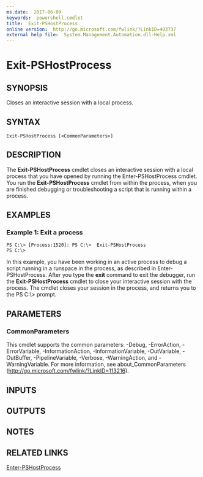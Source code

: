 ```yaml
---
ms.date:  2017-06-09
keywords:  powershell,cmdlet
title:  Exit-PSHostProcess
online version:  http://go.microsoft.com/fwlink/?LinkID=403737
external help file:  System.Management.Automation.dll-Help.xml
---
```


# Exit-PSHostProcess

## SYNOPSIS
Closes an interactive session with a local process.

## SYNTAX

```
Exit-PSHostProcess [<CommonParameters>]
```

## DESCRIPTION
The **Exit-PSHostProcess** cmdlet closes an interactive session with a local process that you have opened by running the Enter-PSHostProcess cmdlet.
You run the **Exit-PSHostProcess** cmdlet from within the process, when you are finished debugging or troubleshooting a script that is running within a process.

## EXAMPLES

### Example 1: Exit a process
```
PS C:\> [Process:1520]: PS C:\>  Exit-PSHostProcess
PS C:\>
```

In this example, you have been working in an active process to debug a script running in a runspace in the process, as described in Enter-PSHostProcess.
After you type the **exit** command to exit the debugger, run the **Exit-PSHostProcess** cmdlet to close your interactive session with the process.
The cmdlet closes your session in the process, and returns you to the PS C:\\\> prompt.

## PARAMETERS

### CommonParameters
This cmdlet supports the common parameters: -Debug, -ErrorAction, -ErrorVariable, -InformationAction, -InformationVariable, -OutVariable, -OutBuffer, -PipelineVariable, -Verbose, -WarningAction, and -WarningVariable. For more information, see about_CommonParameters (http://go.microsoft.com/fwlink/?LinkID=113216).

## INPUTS

## OUTPUTS

## NOTES

## RELATED LINKS

[Enter-PSHostProcess](Enter-PSHostProcess.md)

